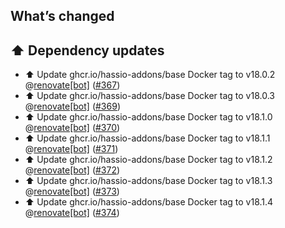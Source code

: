 ## What’s changed

## ⬆️ Dependency updates

- ⬆️ Update ghcr.io/hassio-addons/base Docker tag to v18.0.2 @[renovate[bot]](https://github.com/apps/renovate) ([#367](https://github.com/hassio-addons/addon-sqlite-web/pull/367))
- ⬆️ Update ghcr.io/hassio-addons/base Docker tag to v18.0.3 @[renovate[bot]](https://github.com/apps/renovate) ([#369](https://github.com/hassio-addons/addon-sqlite-web/pull/369))
- ⬆️ Update ghcr.io/hassio-addons/base Docker tag to v18.1.0 @[renovate[bot]](https://github.com/apps/renovate) ([#370](https://github.com/hassio-addons/addon-sqlite-web/pull/370))
- ⬆️ Update ghcr.io/hassio-addons/base Docker tag to v18.1.1 @[renovate[bot]](https://github.com/apps/renovate) ([#371](https://github.com/hassio-addons/addon-sqlite-web/pull/371))
- ⬆️ Update ghcr.io/hassio-addons/base Docker tag to v18.1.2 @[renovate[bot]](https://github.com/apps/renovate) ([#372](https://github.com/hassio-addons/addon-sqlite-web/pull/372))
- ⬆️ Update ghcr.io/hassio-addons/base Docker tag to v18.1.3 @[renovate[bot]](https://github.com/apps/renovate) ([#373](https://github.com/hassio-addons/addon-sqlite-web/pull/373))
- ⬆️ Update ghcr.io/hassio-addons/base Docker tag to v18.1.4 @[renovate[bot]](https://github.com/apps/renovate) ([#374](https://github.com/hassio-addons/addon-sqlite-web/pull/374))
